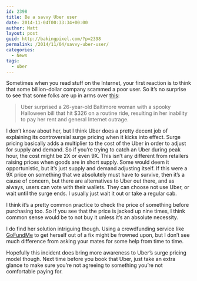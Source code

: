 ```yaml
---
id: 2398
title: Be a savvy Uber user
date: 2014-11-04T00:33:34+00:00
author: Matt
layout: post
guid: http://bakingpixel.com/?p=2398
permalink: /2014/11/04/savvy-uber-user/
categories:
  - News
tags:
  - uber
---
```

Sometimes when you read stuff on the Internet, your first reaction is to think that some billion-dollar company scammed a poor user. So it&#8217;s no surprise to see that some folks are up in arms over [this](http://techcrunch.com/2014/11/02/be-smarter-than-that-uber-users/):

> Uber surprised a 26-year-old Baltimore woman with a spooky Halloween bill that hit $326 on a routine ride, resulting in her inability to pay her rent and general Internet outrage. 

I don&#8217;t know about her, but I think Uber does a pretty decent job of explaining its controversial surge pricing when it kicks into effect. Surge pricing basically adds a multiplier to the cost of the Uber in order to adjust for supply and demand. So if you&#8217;re trying to catch an Uber during peak hour, the cost might be 2X or even 9X. This isn&#8217;t any different from retailers raising prices when goods are in short supply. Some would deem it opportunistic, but it&#8217;s just supply and demand adjusting itself. If this were a 9X price on something that we absolutely must have to survive, then it&#8217;s a cause of concern, but there are alternatives to Uber out there, and as always, users can vote with their wallets. They can choose not use Uber, or wait until the surge ends. I usually just wait it out or take a regular cab.

I think it&#8217;s a pretty common practice to check the price of something before purchasing too. So if you see that the price is jacked up nine times, I think common sense would be to not buy it unless it&#8217;s an absolute necessity.

I do find her solution intriguing though. Using a crowdfunding service like [GoFundMe](http://www.gofundme.com) to get herself out of a fix might be frowned upon, but I don&#8217;t see much difference from asking your mates for some help from time to time.

Hopefully this incident does bring more awareness to Uber&#8217;s surge pricing model though. Next time before you book that Uber, just take an extra glance to make sure you&#8217;re not agreeing to something you&#8217;re not comfortable paying for.